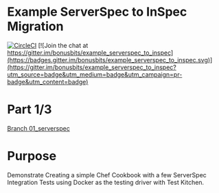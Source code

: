 # Example ServerSpec to InSpec Migration
[![CircleCI](https://circleci.com/gh/bonusbits/example_serverspec_to_inspec/tree/01_serverspec.svg?style=shield)](https://circleci.com/gh/bonusbits/example_serverspec_to_inspec/tree/01_serverspec)
[![Join the chat at https://gitter.im/bonusbits/example_serverspec_to_inspec](https://badges.gitter.im/bonusbits/example_serverspec_to_inspec.svg)](https://gitter.im/bonusbits/example_serverspec_to_inspec?utm_source=badge&utm_medium=badge&utm_campaign=pr-badge&utm_content=badge)


# Part 1/3
[Branch 01_serverspec](https://github.com/bonusbits/example_serverspec_to_inspec)

# Purpose
Demonstrate Creating a simple Chef Cookbook with a few ServerSpec Integration Tests using Docker as the testing driver with Test Kitchen.



